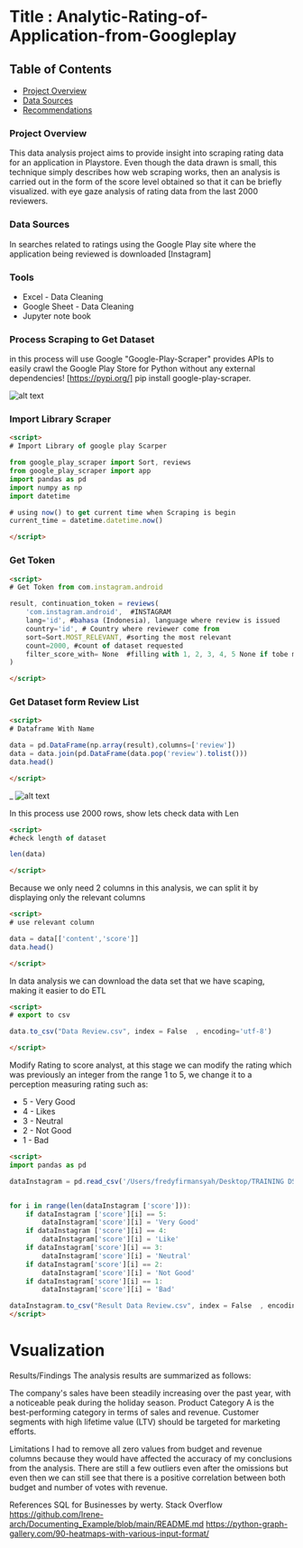 # Title : Analytic-Rating-of-Application-from-Googleplay



## Table of Contents

- [Project Overview](#project-overview)
- [Data Sources](#data-sources)
- [Recommendations](#recommendations)

### Project Overview
This data analysis project aims to provide insight into scraping rating data for an application in Playstore. Even though the data drawn is small, this technique simply describes how web scraping works, then an analysis is carried out in the form of the score level obtained so that it can be briefly visualized. with eye gaze analysis of rating data from the last 2000 reviewers.



### Data Sources
In searches related to ratings using the Google Play site where the application being reviewed is downloaded [Instagram] 

### Tools
- Excel - Data Cleaning
- Google Sheet - Data Cleaning
- Jupyter note book


### Process Scraping to Get Dataset
in this process will use Google "Google-Play-Scraper" provides APIs to easily crawl the Google Play Store for Python without any external dependencies! [https://pypi.org/]
pip install google-play-scraper.


![alt text](https://fredyfirmansyah107.wordpress.com/wp-content/uploads/2024/08/screen-shot-2024-08-26-at-08.49.12.png?w=724)

### Import Library Scraper

```html
<script>
# Import Library of google play Scarper

from google_play_scraper import Sort, reviews
from google_play_scraper import app
import pandas as pd
import numpy as np
import datetime

# using now() to get current time when Scraping is begin
current_time = datetime.datetime.now()

</script>
```

### Get Token
```html
<script>
# Get Token from com.instagram.android

result, continuation_token = reviews(
    'com.instagram.android',  #INSTAGRAM
    lang='id', #bahasa (Indonesia), language where review is issued
    country='id', # Country where reviewer come from
    sort=Sort.MOST_RELEVANT, #sorting the most relevant
    count=2000, #count of dataset requested
    filter_score_with= None  #filling with 1, 2, 3, 4, 5 None if tobe mixed
)

</script>
```

### Get Dataset form Review List
```html
<script>
# Dataframe With Name

data = pd.DataFrame(np.array(result),columns=['review'])
data = data.join(pd.DataFrame(data.pop('review').tolist()))
data.head()

</script>
```
_
![alt text](https://fredyfirmansyah107.wordpress.com/wp-content/uploads/2024/08/screen-shot-2024-08-26-at-08.59.48.png?w=1024)


In this process use 2000 rows, show lets check data with Len
```html
<script>
#check length of dataset

len(data)

</script>
```
Because we only need 2 columns in this analysis, we can split it by displaying only the relevant columns


```html
<script>
# use relevant column 

data = data[['content','score']]
data.head()

</script>
```

In data analysis we can download the data set that we have scaping, making it easier to do ETL

```html
<script>
# export to csv 

data.to_csv("Data Review.csv", index = False  , encoding='utf-8')

</script>
```
Modify Rating to score analyst, at this stage we can modify the rating which was previously an integer from the range 1 to 5, we change it to a perception measuring rating such as: 
- 5 - Very Good
- 4 - Likes
- 3 - Neutral
- 2 - Not Good
- 1 - Bad

```html
<script>
import pandas as pd

dataInstagram = pd.read_csv('/Users/fredyfirmansyah/Desktop/TRAINING DS/Data Review.csv')


for i in range(len(dataInstagram ['score'])):
    if dataInstagram ['score'][i] == 5:
        dataInstagram['score'][i] = 'Very Good'
    if dataInstagram ['score'][i] == 4:
        dataInstagram['score'][i] = 'Like'
    if dataInstagram['score'][i] == 3:
        dataInstagram['score'][i] = 'Neutral'
    if dataInstagram['score'][i] == 2:
        dataInstagram['score'][i] = 'Not Good'
    if dataInstagram['score'][i] == 1:
        dataInstagram['score'][i] = 'Bad'

dataInstagram.to_csv("Result Data Review.csv", index = False  , encoding='utf-8')
</script>
```
# Vsualization











Results/Findings
The analysis results are summarized as follows:

The company's sales have been steadily increasing over the past year, with a noticeable peak during the holiday season.
Product Category A is the best-performing category in terms of sales and revenue.
Customer segments with high lifetime value (LTV) should be targeted for marketing efforts.

Limitations
I had to remove all zero values from budget and revenue columns because they would have affected the accuracy of my conclusions from the analysis. There are still a few outliers even after the omissions but even then we can still see that there is a positive correlation between both budget and number of votes with revenue.

References
SQL for Businesses by werty.
Stack Overflow
https://github.com/Irene-arch/Documenting_Example/blob/main/README.md
https://python-graph-gallery.com/90-heatmaps-with-various-input-format/

